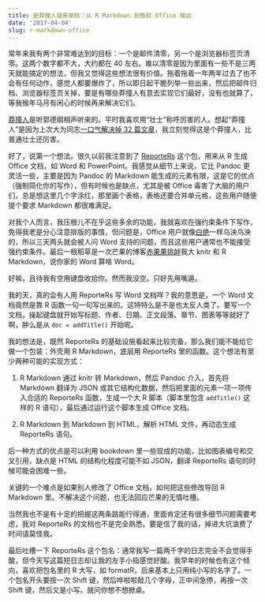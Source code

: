 ```yaml
---
title: 是莽撞人就来单挑：从 R Markdown 到微软 Office 输出
date: '2017-04-04'
slug: r-markdown-office
---
```


常年来我有两个非常难达到的目标：一个是邮件清零，另一个是浏览器标签页清零。这两个数字都不大，大约都在 40 左右。难以清零是因为里面有一些不是三两天就能搞定的想法，但我又觉得这些想法很有价值。拖着拖着一年两年过去了也不会有任何动作，感觉人都要爆炸了，所以即日起干脆列举一些出来，然后把邮件归档、浏览器标签页关掉，要是有哪些莽撞人有意去实现它们最好，没有也就算了，等我猴年马月有闲心的时候再来解决它们。

[莽撞人](https://zh.wikipedia.org/wiki/%E5%85%AB%E6%89%87%E5%B1%8F)是听郭德纲相声听来的。平时我喜欢用“壮士”称呼厉害的人。想起“莽撞人”是因为上次大为同志[一口气解决掉 32 篇文章](https://github.com/cosname/cosx.org/issues/4)，我立刻觉得这是个莽撞人，比普通壮士还厉害。

好了，说第一个想法。很久以前我注意到了 [ReporteRs](http://davidgohel.github.io/ReporteRs/) 这个包，用来从 R 生成 Office 文档，如 Word 和 PowerPoint。我感觉从细节上来说，它比 Pandoc 更灵活一些，主要是因为 Pandoc 的 Markdown 能生成的元素有限，这是它的优点（强制简化你的写作），但有时候也是缺点，尤其是被 Office 毒害了大脑的用户们，总是想这里几个字涂红，那里画个表格，表格还要合并单元格，这些用户随便提个要求 Markdown 都很难满足。

对我个人而言，我压根儿不在乎这些多余的功能，我就喜欢在强约束条件下写作，免得我老是分心注意排版的事情，但问题是，Office 用户就像[白绝](https://zh.wikipedia.org/wiki/%E7%B5%95)一样乌泱乌泱的，所以三天两头就会被人问 Word 支持的问题，而且这些用户通常也不能接受强约束条件。最后一根稻草是一次芒果的博客[赤果果挑衅](http://www.mango-solutions.com/wp/2016/10/why-i-would-rather-use-reporters-than-rmarkdown/)我大 knitr 和 R Markdown，说你家的 Word 算啥 Word。

好嘛，且待我有空用键盘收拾你。然而我没空。只好先用嘴遁。

我的天，真的会有人用 ReporteRs 写 Word 文档咩？我的意思是，一个 Word 文档竟然是靠 R 函数一句一句写出来的。这特特么是不是也太反人类了。要写一个文档，操起键盘就开始写标题、作者、日期、正文段落、章节、图表等等就好了啊，肿么是从 `doc = addTitle()` 开始呢。

我的想法是，既然 ReporteRs 的基础设施看起来比较完备，那么我们能不能给它做一个包装：外壳用 R Markdown，底层用 ReporteRs 里的函数。这个想法有至少两种可能的实现方式：

1. R Markdown 通过 knitr 转 Markdown，然后 Pandoc 介入，首先将 Markdown 翻译为 JSON 或其它结构化数据，然后把里面的元素一项一项传入合适的 ReporteRs 函数，生成一个大 R 脚本（脚本里包含 `addTitle()` 这样的 R 语句），最后通过运行这个脚本生成 Office 文档。

1. R Markdown 到 Markdown 到 HTML，解析 HTML 文件，再动态生成 ReporteRs 语句。

后一种方式的优点是可以利用 bookdown 里一些现成的功能，比如图表编号和交叉引用，缺点是 HTML 的结构化程度可能不如 JSON，翻译 ReporteRs 语句的时候可能会困难一些。

关键的一个难点是如果别人修改了 Office 文档，如何把这些修改导回 R Markdown 里。不解决这个问题，也无法回应芒果的无情吐槽。

当然我也不是有十足的把握这两条路能行得通，里面肯定还有很多细节问题需要考虑，我对 ReporteRs 的文档也不是完全熟悉。要是信了我的话，掉进大坑浪费了时间请莫怪我。

最后吐槽一下 ReporteRs 这个包名：通常我写一篇两千字的日志完全不会觉得手酸，但今天写这篇短日志却让我的左手小指感觉好酸。我早年的时候也有这个倾向，喜欢把包名里的 R 大写，如 formatR，后来基本上只用纯小写的名字了。一个包名开头要按一次 Shift 键，然后哗啦啦敲几个字母，正中间急停，再按一次 Shift 键，然后又是小写。就问你想不想掀桌。
